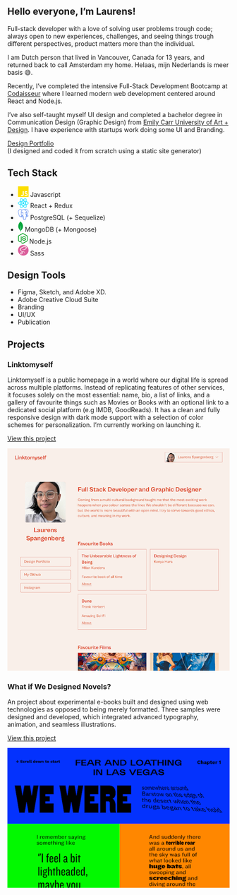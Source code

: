 ## Hello everyone, I’m Laurens!

Full-stack developer with a love of solving user problems trough code; always open to new experiences, challenges, and seeing things trough different perspectives, product matters more than the individual.

I am Dutch person that lived in Vancouver, Canada for 13 years, and returned back to call Amsterdam my home. Helaas, mijn Nederlands is meer basis 😅.

Recently, I’ve completed the intensive Full-Stack Development Bootcamp at [Codaisseur](https://codaisseur.com/) where I learned modern web development centered around React and Node.js.

I’ve also self-taught myself UI design and completed a bachelor degree in Communication Design (Graphic Design) from [Emily Carr University of Art + Design](https://ecuad.ca/). I have experience with startups work doing some UI and Branding.  

[Design Portfolio](https://laurensdesign.design)  
(I designed and coded it from scratch using a static site generator)  

## Tech Stack
- ![](https://raw.githubusercontent.com/designdegenerate/designdegenerate/main/icons/javascript.png) Javascript
- ![](https://raw.githubusercontent.com/designdegenerate/designdegenerate/main/icons/react.png) React + Redux
- ![](https://raw.githubusercontent.com/designdegenerate/designdegenerate/main/icons/postgresql.png) PostgreSQL (+ Sequelize)
- ![](https://raw.githubusercontent.com/designdegenerate/designdegenerate/main/icons/mongodb.png) MongoDB (+ Mongoose)
- ![](https://raw.githubusercontent.com/designdegenerate/designdegenerate/main/icons/nodedotjs.png) Node.js
- ![](https://raw.githubusercontent.com/designdegenerate/designdegenerate/main/icons/sass.png) Sass

## Design Tools
- Figma, Sketch, and Adobe XD.
- Adobe Creative Cloud Suite
- Branding
- UI/UX
- Publication

## Projects

### Linktomyself
Linktomyself is a public homepage in a world where our digital life is spread across multiple platforms. Instead of replicating features of other services, it focuses solely on the most essential: name, bio, a list of links, and a gallery of favourite things such as Movies or Books with an optional link to a dedicated social platform (e.g IMDB, GoodReads). It has a clean and fully responsive design with dark mode support with a selection of color schemes for personalization. I’m currently working on launching it.  

[View this project](https://github.com/designdegenerate/linktomyself-frontend)

![](https://raw.githubusercontent.com/designdegenerate/designdegenerate/main/screenshots/linktomyself.png)

### What if We Designed Novels?
An project about experimental e-books built and designed using web technologies as opposed to being merely formatted. Three samples were designed and developed, which integrated advanced typography, animation, and seamless illustrations.  

[View this project](https://laurensdesign.design/work/webnovels)

![](https://raw.githubusercontent.com/designdegenerate/designdegenerate/main/screenshots/webnovels.png)
